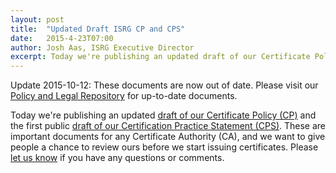 ```yaml
---
layout: post
title:  "Updated Draft ISRG CP and CPS"
date:   2015-4-23T07:00
author: Josh Aas, ISRG Executive Director
excerpt: Today we're publishing an updated draft of our Certificate Policy (CP) and the first public draft of our Certification Practice Statement (CPS).
---
```


Update 2015-10-12: These documents are now out of date. Please visit our <a
href="https://letsencrypt.org/repository/">Policy and Legal Repository</a> for
up-to-date documents.

Today we're publishing an updated <a href="/documents/ISRG-CP-May-5-2015.pdf">draft of our Certificate Policy (CP)</a> and the first public <a href="/documents/ISRG-CPS-May-5-2015.pdf">draft of our Certification Practice Statement (CPS)</a>. These are important documents for any Certificate Authority (CA), and we want to give people a chance to review ours before we start issuing certificates. Please <a href="https://groups.google.com/a/letsencrypt.org/forum/#!forum/ca-dev">let us know</a> if you have any questions or comments.
